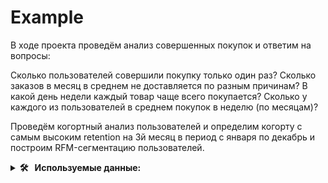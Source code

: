 # Example

В ходе проекта проведём анализ совершенных покупок и ответим на вопросы:

Сколько пользователей совершили покупку только один раз?
Сколько заказов в месяц в среднем не доставляется по разным причинам?
В какой день недели каждый товар чаще всего покупается?
Сколько у каждого из пользователей в среднем покупок в неделю (по месяцам)?

Проведём когортный анализ пользователей и определим когорту с самым высоким retention на 3й месяц в период с января по декабрь и построим RFM-сегментацию пользователей.

<details>
  <summary><b> 🛠 &nbsp;&nbsp;Используемые данные:&nbsp;</b></summary>
  <br/> 
<div>
<details>
  <summary><b> 🛠 &nbsp;&nbsp;olist_customers_datase.csv — таблица с уникальными идентификаторами пользователей&nbsp;</b></summary>
  
* customer_id — позаказный идентификатор пользователя

* customer_unique_id —  уникальный идентификатор пользователя  (аналог номера паспорта)

*  customer_zip_code_prefix —  почтовый индекс пользователя

*  customer_city —  город доставки пользователя

*  customer_state —  штат доставки пользователя


</details>


<details>
  <summary><b> 🛠 &nbsp;&nbsp;olist_orders_dataset.csv —  таблица заказов&nbsp;</b></summary>

*  order_id —  уникальный идентификатор заказа (номер чека)

*  customer_id —  позаказный идентификатор пользователя
  
*  order_status —  статус заказа
  
*  order_purchase_timestamp —  время создания заказа
  
*  order_approved_at —  время подтверждения оплаты заказа
  
*  order_delivered_carrier_date —  время передачи заказа в логистическую службу
  
*  order_delivered_customer_date —  время доставки заказа
  
*  order_estimated_delivery_date —  обещанная дата доставки

</details>

olist_order_items_dataset.csv —  товарные позиции, входящие в заказы
order_id —  уникальный идентификатор заказа (номер чека)
order_item_id —  идентификатор товара внутри одного заказа
product_id —  ид товара (аналог штрихкода)
seller_id — ид производителя товара
shipping_limit_date —  максимальная дата доставки продавцом для передачи заказа партнеру по логистике
price —  цена за единицу товара
freight_value —  вес товара

</div>
</details>
